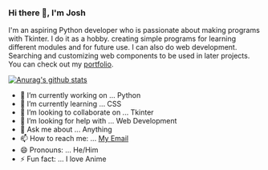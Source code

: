 <!--### Hi there 👋
### Here is what I working on...-->

<!--
**mercado-joshua/mercado-joshua** is a ✨ _special_ ✨ repository because its `README.md` (this file) appears on your GitHub profile.
-->

<!--Here are some ideas to get you started:-->
<!-- https://arturssmirnovs.github.io/github-profile-readme-generator/ -->
### Hi there 👋, I'm Josh

I'm an aspiring Python developer who is passionate about making programs with Tkinter. I do it as a hobby. creating simple programs for learning different modules and for future use. I can also do web development. Searching and customizing web components to be used in later projects. You can check out my [portfolio](https://mercado-joshua.github.io/).

[![Anurag's github stats](https://github-readme-stats.vercel.app/api?username=mercado-joshua&hide=stars,prs,issues,contribs&count_private=true&show_icons=true)](https://github.com/anuraghazra/github-readme-stats)

- 🔭 I’m currently working on ... Python
- 🌱 I’m currently learning ... CSS
- 👯 I’m looking to collaborate on ... Tkinter
- 🤔 I’m looking for help with ... Web Development
- 💬 Ask me about ... Anything
- 📫 How to reach me: ... [My Email](mercado.joshua.web@gmail.com)
- 😄 Pronouns: ... He/Him
- ⚡ Fun fact: ... I love Anime
